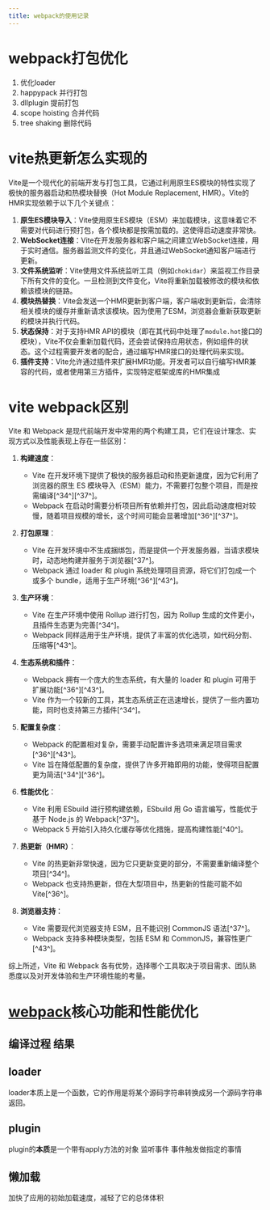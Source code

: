 ```yaml
---
title: webpack的使用记录
---
```



# webpack打包优化

1. 优化loader
2. happypack 并行打包
3. dllplugin 提前打包
4. scope hoisting 合并代码
5. tree shaking 删除代码





# vite热更新怎么实现的

Vite是一个现代化的前端开发与打包工具，它通过利用原生ES模块的特性实现了极快的服务器启动和热模块替换（Hot Module Replacement, HMR）。Vite的HMR实现依赖于以下几个关键点：



1. **原生ES模块导入**：Vite使用原生ES模块（ESM）来加载模块，这意味着它不需要对代码进行预打包，各个模块都是按需加载的。这使得启动速度非常快。
2. **WebSocket连接**：Vite在开发服务器和客户端之间建立WebSocket连接，用于实时通信。服务器监测文件的变化，并且通过WebSocket通知客户端进行更新。
3. **文件系统监听**：Vite使用文件系统监听工具（例如`chokidar`）来监视工作目录下所有文件的变化。一旦检测到文件变化，Vite将重新加载被修改的模块和依赖该模块的链路。
4. **模块热替换**：Vite会发送一个HMR更新到客户端，客户端收到更新后，会清除相关模块的缓存并重新请求该模块。因为使用了ESM，浏览器会重新获取更新的模块并执行代码。
5. **状态保持**：对于支持HMR API的模块（即在其代码中处理了`module.hot`接口的模块），Vite不仅会重新加载代码，还会尝试保持应用状态，例如组件的状态。这个过程需要开发者的配合，通过编写HMR接口的处理代码来实现。
6. **插件支持**：Vite允许通过插件来扩展HMR功能。开发者可以自行编写HMR兼容的代码，或者使用第三方插件，实现特定框架或库的HMR集成



# vite webpack区别

Vite 和 Webpack 是现代前端开发中常用的两个构建工具，它们在设计理念、实现方式以及性能表现上存在一些区别：

1. **构建速度**：
   - Vite 在开发环境下提供了极快的服务器启动和热更新速度，因为它利用了浏览器的原生 ES 模块导入（ESM）能力，不需要打包整个项目，而是按需编译[^34^][^37^]。
   - Webpack 在启动时需要分析项目所有依赖并打包，因此启动速度相对较慢，随着项目规模的增长，这个时间可能会显著增加[^36^][^37^]。

2. **打包原理**：
   - Vite 在开发环境中不生成捆绑包，而是提供一个开发服务器，当请求模块时，动态地构建并服务于浏览器[^37^]。
   - Webpack 通过 loader 和 plugin 系统处理项目资源，将它们打包成一个或多个 bundle，适用于生产环境[^36^][^43^]。

3. **生产环境**：
   - Vite 在生产环境中使用 Rollup 进行打包，因为 Rollup 生成的文件更小，且插件生态更为完善[^34^]。
   - Webpack 同样适用于生产环境，提供了丰富的优化选项，如代码分割、压缩等[^43^]。

4. **生态系统和插件**：
   - Webpack 拥有一个庞大的生态系统，有大量的 loader 和 plugin 可用于扩展功能[^36^][^43^]。
   - Vite 作为一个较新的工具，其生态系统正在迅速增长，提供了一些内置功能，同时也支持第三方插件[^34^]。

5. **配置复杂度**：
   - Webpack 的配置相对复杂，需要手动配置许多选项来满足项目需求[^36^][^43^]。
   - Vite 旨在降低配置的复杂度，提供了许多开箱即用的功能，使得项目配置更为简洁[^34^][^36^]。

6. **性能优化**：
   - Vite 利用 ESbuild 进行预构建依赖，ESbuild 用 Go 语言编写，性能优于基于 Node.js 的 Webpack[^37^]。
   - Webpack 5 开始引入持久化缓存等优化措施，提高构建性能[^40^]。

7. **热更新（HMR）**：
   - Vite 的热更新非常快速，因为它只更新变更的部分，不需要重新编译整个项目[^34^]。
   - Webpack 也支持热更新，但在大型项目中，热更新的性能可能不如 Vite[^36^]。

8. **浏览器支持**：
   - Vite 需要现代浏览器支持 ESM，且不能识别 CommonJS 语法[^37^]。
   - Webpack 支持多种模块类型，包括 ESM 和 CommonJS，兼容性更广[^43^]。

综上所述，Vite 和 Webpack 各有优势，选择哪个工具取决于项目需求、团队熟悉度以及对开发体验和生产环境性能的考量。



# [webpack](https://webpack.docschina.org/guides)核心功能和性能优化

## 编译过程 结果 

## loader

loader本质上是一个函数，它的作用是将某个源码字符串转换成另一个源码字符串返回。

## plugin

plugin的**本质**是一个带有apply方法的对象    监听事件 事件触发做指定的事情

## 懒加载

加快了应用的初始加载速度，减轻了它的总体体积